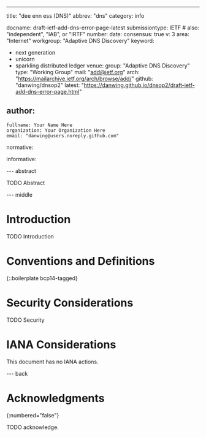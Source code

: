 ---
title: "dee enn ess (DNS)"
abbrev: "dns"
category: info

docname: draft-ietf-add-dns-error-page-latest
submissiontype: IETF  # also: "independent", "IAB", or "IRTF"
number:
date:
consensus: true
v: 3
area: "Internet"
workgroup: "Adaptive DNS Discovery"
keyword:
 - next generation
 - unicorn
 - sparkling distributed ledger
venue:
  group: "Adaptive DNS Discovery"
  type: "Working Group"
  mail: "add@ietf.org"
  arch: "https://mailarchive.ietf.org/arch/browse/add/"
  github: "danwing/dnsop2"
  latest: "https://danwing.github.io/dnsop2/draft-ietf-add-dns-error-page.html"

author:
 -
    fullname: Your Name Here
    organization: Your Organization Here
    email: "danwing@users.noreply.github.com"

normative:

informative:


--- abstract

TODO Abstract


--- middle

# Introduction

TODO Introduction


# Conventions and Definitions

{::boilerplate bcp14-tagged}


# Security Considerations

TODO Security


# IANA Considerations

This document has no IANA actions.


--- back

# Acknowledgments
{:numbered="false"}

TODO acknowledge.
